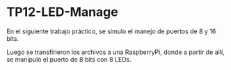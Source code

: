 # TP12-LED-Manage
En el siguiente trabajo práctico, se simulo el manejo de puertos de 8 y 16 bits.

Luego se transfirieron los archivos a una RaspberryPi, donde a partir de allí, se manipuló el puerto de 8 bits con 8 LEDs.
